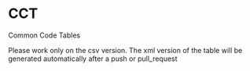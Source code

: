 # CCT
Common Code Tables

Please work only on the csv version. The xml version of the table will be generated automatically after a push or pull_request
